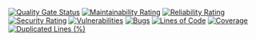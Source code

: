 [![Quality Gate Status](https://sonarcloud.io/api/project_badges/measure?project=alu0101332819_AirportLDH&metric=alert_status)](https://sonarcloud.io/summary/new_code?id=alu0101332819_AirportLDH)
[![Maintainability Rating](https://sonarcloud.io/api/project_badges/measure?project=alu0101332819_AirportLDH&metric=sqale_rating)](https://sonarcloud.io/summary/new_code?id=alu0101332819_AirportLDH)
[![Reliability Rating](https://sonarcloud.io/api/project_badges/measure?project=alu0101332819_AirportLDH&metric=reliability_rating)](https://sonarcloud.io/summary/new_code?id=alu0101332819_AirportLDH)
[![Security Rating](https://sonarcloud.io/api/project_badges/measure?project=alu0101332819_AirportLDH&metric=security_rating)](https://sonarcloud.io/summary/new_code?id=alu0101332819_AirportLDH)
[![Vulnerabilities](https://sonarcloud.io/api/project_badges/measure?project=alu0101332819_AirportLDH&metric=vulnerabilities)](https://sonarcloud.io/summary/new_code?id=alu0101332819_AirportLDH)
[![Bugs](https://sonarcloud.io/api/project_badges/measure?project=alu0101332819_AirportLDH&metric=bugs)](https://sonarcloud.io/summary/new_code?id=alu0101332819_AirportLDH)
[![Lines of Code](https://sonarcloud.io/api/project_badges/measure?project=alu0101332819_AirportLDH&metric=ncloc)](https://sonarcloud.io/summary/new_code?id=alu0101332819_AirportLDH)
[![Coverage](https://sonarcloud.io/api/project_badges/measure?project=alu0101332819_AirportLDH&metric=coverage)](https://sonarcloud.io/summary/new_code?id=alu0101332819_AirportLDH)
[![Duplicated Lines (%)](https://sonarcloud.io/api/project_badges/measure?project=alu0101332819_AirportLDH&metric=duplicated_lines_density)](https://sonarcloud.io/summary/new_code?id=alu0101332819_AirportLDH)
